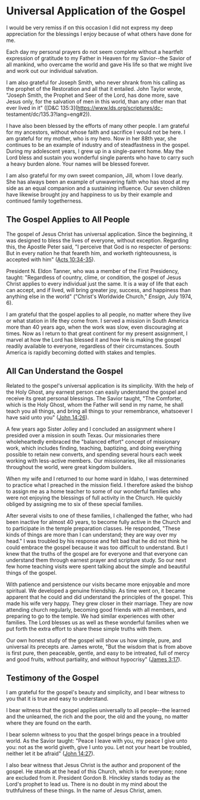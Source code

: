 # Universal Application of the Gospel

I would be very remiss if on this occasion I did not express my deep
appreciation for the blessings I enjoy because of what others have done for
me.

Each day my personal prayers do not seem complete without a heartfelt
expression of gratitude to my Father in Heaven for my Savior--the Savior of
all mankind, who overcame the world and gave His life so that we might live
and work out our individual salvation.

I am also grateful for Joseph Smith, who never shrank from his calling as the
prophet of the Restoration and all that it entailed. John Taylor wrote,
"Joseph Smith, the Prophet and Seer of the Lord, has done more, save Jesus
only, for the salvation of men in this world, than any other man that ever
lived in it" ([D&amp;C 135:3](https://www.lds.org/scriptures/dc-
testament/dc/135.3?lang=eng#2)).

I have also been blessed by the efforts of many other people. I am grateful
for my ancestors, without whose faith and sacrifice I would not be here. I am
grateful for my mother, who is my hero. Now in her 88th year, she continues to
be an example of industry and of steadfastness in the gospel. During my
adolescent years, I grew up in a single-parent home. May the Lord bless and
sustain you wonderful single parents who have to carry such a heavy burden
alone. Your names will be blessed forever.

I am also grateful for my own sweet companion, Jill, whom I love dearly. She
has always been an example of unwavering faith who has stood at my side as an
equal companion and a sustaining influence. Our seven children have likewise
brought joy and happiness to us by their example and continued family
togetherness.

## The Gospel Applies to All People

The gospel of Jesus Christ has universal application. Since the beginning, it
was designed to bless the lives of everyone, without exception. Regarding
this, the Apostle Peter said, "I perceive that God is no respecter of persons:
But in every nation he that feareth him, and worketh righteousness, is
accepted with him" ([Acts
10:34-35](https://www.lds.org/scriptures/nt/acts/10.34-35?lang=eng#33)).

President N. Eldon Tanner, who was a member of the First Presidency, taught:
"Regardless of country, clime, or condition, the gospel of Jesus Christ
applies to every individual just the same. It is a way of life that each can
accept, and if lived, will bring greater joy, success, and happiness than
anything else in the world" ("Christ's Worldwide Church," _Ensign,_ July 1974,
6).

I am grateful that the gospel applies to all people, no matter where they live
or what station in life they come from. I served a mission in South America
more than 40 years ago, when the work was slow, even discouraging at times.
Now as I return to that great continent for my present assignment, I marvel at
how the Lord has blessed it and how He is making the gospel readily available
to everyone, regardless of their circumstances. South America is rapidly
becoming dotted with stakes and temples.

## All Can Understand the Gospel

Related to the gospel's universal application is its simplicity. With the help
of the Holy Ghost, any earnest person can easily understand the gospel and
receive its great personal blessings. The Savior taught, "The Comforter, which
is the Holy Ghost, whom the Father will send in my name, he shall teach you
all things, and bring all things to your remembrance, whatsoever I have said
unto you" ([John
14:26](https://www.lds.org/scriptures/nt/john/14.26?lang=eng#25)).

A few years ago Sister Jolley and I concluded an assignment where I presided
over a mission in south Texas. Our missionaries there wholeheartedly embraced
the "balanced effort" concept of missionary work, which includes finding,
teaching, baptizing, and doing everything possible to retain new converts, and
spending several hours each week working with less-active members. Our
missionaries, like all missionaries throughout the world, were great kingdom
builders.

When my wife and I returned to our home ward in Idaho, I was determined to
practice what I preached in the mission field. I therefore asked the bishop to
assign me as a home teacher to some of our wonderful families who were not
enjoying the blessings of full activity in the Church. He quickly obliged by
assigning me to six of these special families.

After several visits to one of these families, I challenged the father, who
had been inactive for almost 40 years, to become fully active in the Church
and to participate in the temple preparation classes. He responded, "These
kinds of things are more than I can understand; they are way over my head." I
was troubled by his response and felt bad that he did not think he could
embrace the gospel because it was too difficult to understand. But I knew that
the truths of the gospel are for everyone and that everyone can understand
them through earnest prayer and scripture study. So our next few home teaching
visits were spent talking about the simple and beautiful things of the gospel.

With patience and persistence our visits became more enjoyable and more
spiritual. We developed a genuine friendship. As time went on, it became
apparent that he could and did understand the principles of the gospel. This
made his wife very happy. They grew closer in their marriage. They are now
attending church regularly, becoming good friends with all members, and
preparing to go to the temple. We had similar experiences with other families.
The Lord blesses us as well as these wonderful families when we put forth the
extra effort to share these simple truths with them.

Our own honest study of the gospel will show us how simple, pure, and
universal its precepts are. James wrote, "But the wisdom that is from above is
first pure, then peaceable, gentle, and easy to be intreated, full of mercy
and good fruits, without partiality, and without hypocrisy" ([James
3:17](https://www.lds.org/scriptures/nt/james/3.17?lang=eng#16)).

## Testimony of the Gospel

I am grateful for the gospel's beauty and simplicity, and I bear witness to
you that it is true and easy to understand.

I bear witness that the gospel applies universally to all people--the learned
and the unlearned, the rich and the poor, the old and the young, no matter
where they are found on the earth.

I bear solemn witness to you that the gospel brings peace in a troubled world.
As the Savior taught: "Peace I leave with you, my peace I give unto you: not
as the world giveth, give I unto you. Let not your heart be troubled, neither
let it be afraid" ([John
14:27](https://www.lds.org/scriptures/nt/john/14.27?lang=eng#26)).

I also bear witness that Jesus Christ is the author and proponent of the
gospel. He stands at the head of this Church, which is for everyone; none are
excluded from it. President Gordon B. Hinckley stands today as the Lord's
prophet to lead us. There is no doubt in my mind about the truthfulness of
these things. In the name of Jesus Christ, amen.


